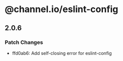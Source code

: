 # @channel.io/eslint-config

## 2.0.6

### Patch Changes

- ffd0ab6: Add self-closing error for eslint-config
